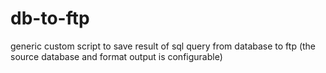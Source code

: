# db-to-ftp
generic custom script to save result of sql query from database to ftp (the source database and format output is configurable)
